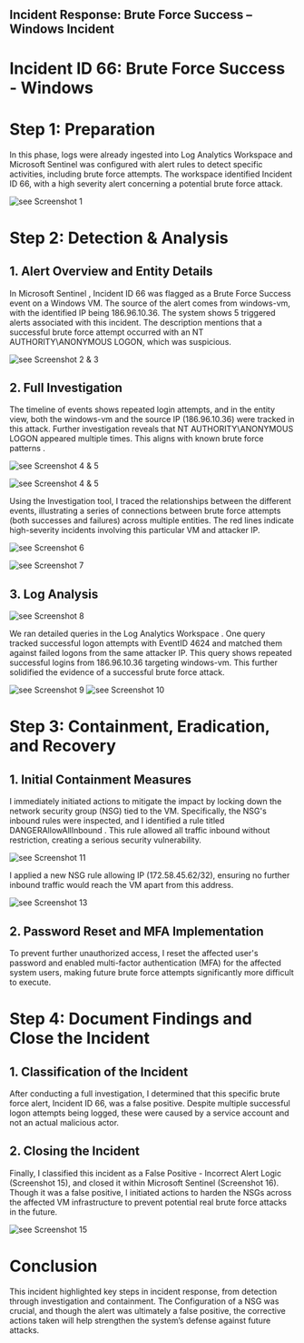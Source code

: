 ## Incident Response: Brute Force Success – Windows Incident

 # Incident ID 66: Brute Force Success - Windows
 
   # Step 1: Preparation
In this phase, logs were already ingested into Log Analytics Workspace and Microsoft Sentinel was configured with alert rules to detect specific activities, including brute force attempts. The workspace identified Incident ID 66, with a high severity alert concerning a potential brute force attack.

![see Screenshot 1](https://i.imgur.com/mpEGVYS.jpeg)

  # Step 2: Detection & Analysis

## 1. Alert Overview and Entity Details

In Microsoft Sentinel , Incident ID 66 was flagged as a Brute Force Success event on a Windows VM. The source of the alert comes from windows-vm, with the identified IP being 186.96.10.36. The system shows 5 triggered alerts associated with this incident. The description mentions that a successful brute force attempt occurred with an NT AUTHORITY\ANONYMOUS LOGON, which was suspicious.

![see Screenshot 2 & 3](https://i.imgur.com/tGKsSUE.jpeg)

## 2. Full Investigation

The timeline of events shows repeated login attempts, and in the entity view, both the windows-vm and the source IP (186.96.10.36) were tracked in this attack. Further investigation reveals that NT AUTHORITY\ANONYMOUS LOGON appeared multiple times. This aligns with known brute force patterns .

![see Screenshot 4 & 5](https://i.imgur.com/tGKsSUE.jpeg)

![see Screenshot 4 & 5](https://i.imgur.com/8j4TfQ8.jpeg)

Using the Investigation tool, I traced the relationships between the different events, illustrating a series of connections between brute force attempts (both successes and failures) across multiple entities. The red lines indicate high-severity incidents involving this particular VM and attacker IP.

![see Screenshot 6 ](https://i.imgur.com/SrUi5JE.jpeg)

![see Screenshot 7](https://i.imgur.com/1A4HZlM.jpeg)

## 3. Log Analysis
![see Screenshot 8](https://i.imgur.com/OtaDkHZ.jpeg)

We ran detailed queries in the Log Analytics Workspace . One query tracked successful logon attempts with EventID 4624 and matched them against failed logons from the same attacker IP. This query shows repeated successful logins from 186.96.10.36 targeting windows-vm. This further solidified the evidence of a successful brute force attack.

![see Screenshot 9](https://i.imgur.com/D4wGq5i.jpeg)
![see Screenshot 10](https://i.imgur.com/KrKOtHt.jpeg)

  # Step 3: Containment, Eradication, and Recovery
  
   ## 1. Initial Containment Measures

I immediately initiated actions to mitigate the impact by locking down the network security group (NSG) tied to the VM. Specifically, the NSG's inbound rules were inspected, and I identified a  rule titled DANGERAllowAllInbound . This rule allowed all traffic inbound without restriction, creating a serious security vulnerability.

![see Screenshot 11](https://i.imgur.com/JO8LwV3.jpeg)

I applied a new NSG rule allowing  IP (172.58.45.62/32), ensuring no further inbound traffic would reach the VM apart from this address.

![see Screenshot 13](https://i.imgur.com/Roh5kLk.jpeg)

   ## 2. Password Reset and MFA Implementation

To prevent further unauthorized access, I reset the affected user's password and enabled multi-factor authentication (MFA) for the affected system users, making future brute force attempts significantly more difficult to execute.

# Step 4: Document Findings and Close the Incident

## 1. Classification of the Incident

After conducting a full investigation, I determined that this specific brute force alert, Incident ID 66, was a false positive. Despite multiple successful logon attempts being logged, these were caused by a service account and not an actual malicious actor.

## 2. Closing the Incident

Finally, I classified this incident as a False Positive - Incorrect Alert Logic (Screenshot 15), and closed it within Microsoft Sentinel (Screenshot 16). Though it was a false positive, I initiated actions to harden the NSGs across the affected VM infrastructure to prevent potential real brute force attacks in the future.

![see Screenshot 15](https://i.imgur.com/glpKXdG.jpeg)

# Conclusion

This incident highlighted key steps in incident response, from detection through investigation and containment. The Configuration of a NSG was crucial, and though the alert was ultimately a false positive, the corrective actions taken will help strengthen the system’s defense against future attacks.
